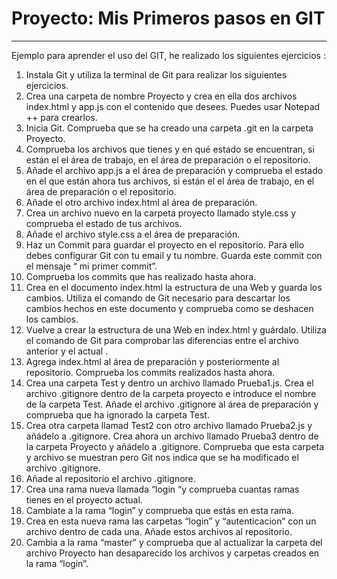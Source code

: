 # Proyecto: Mis Primeros pasos en GIT
***
Ejemplo para aprender el uso del GIT, he realizado los siguientes ejercicios :
1. Instala Git  y utiliza la terminal de Git para realizar los siguientes ejercicios.
2. Crea una carpeta de nombre Proyecto y crea en ella dos archivos index.html y app.js con el contenido que desees. Puedes usar Notepad ++ para crearlos.
3. Inicia Git. Comprueba que se ha creado una carpeta .git en la carpeta Proyecto.
4. Comprueba los archivos que tienes y en qué estado se encuentran, si están el el área de trabajo,  en el área de preparación o el repositorio.
5. Añade el archivo app.js a el área de preparación y comprueba el estado en el que están ahora tus archivos, si están el el área de trabajo,  en el área de preparación o el repositorio.
6. Añade el otro archivo index.html al área de preparación.
7. Crea un archivo nuevo en la carpeta proyecto llamado style.css y comprueba el estado de tus archivos.
8. Añade el archivo style.css a el área de preparación.
9. Haz un Commit para guardar el proyecto en el repositorio. Para ello debes configurar Git con tu email y tu nombre. Guarda este commit con el mensaje “ mi primer commit”.
10.  Comprueba los commits que has realizado hasta ahora.
11. Crea en el documento index.html la estructura de una Web y guarda  los cambios. Utiliza el comando de Git necesario para descartar los cambios hechos en este documento y comprueba como se deshacen los cambios.
12. Vuelve a crear la estructura de una Web en index.html y guárdalo. Utiliza el comando de Git para comprobar las diferencias entre el archivo anterior y el actual .
13. Agrega index.html al área de preparación y posteriormente al repositorio. Comprueba los commits realizados hasta ahora.
14. Crea una carpeta Test y dentro un archivo llamado Prueba1.js. Crea el archivo .gitignore dentro de la carpeta proyecto e introduce el nombre de la carpeta Test. Añade el archivo .gitignore al área de preparación y comprueba que ha ignorado la carpeta Test.
15. Crea otra carpeta llamad Test2 con otro archivo llamado Prueba2.js y añádelo a .gitignore. Crea ahora un archivo llamado Prueba3 dentro de la carpeta Proyecto y añádelo a .gitignore. Comprueba que esta carpeta y archivo se muestran pero Git nos indica que se ha modificado el archivo .gitignore.
16. Añade al repositorio el archivo .gitignore.
17. Crea una rama nueva llamada “login “y comprueba cuantas ramas tienes en el proyecto actual.
18. Cambiate a la rama “login” y comprueba que estás en esta rama.
19. Crea en esta nueva rama las carpetas “login” y “autenticacion” con un archivo dentro de cada una. Añade estos archivos al repositorio.
20. Cambia a la rama “master” y comprueba que al actualizar la carpeta del archivo Proyecto han desaparecido los archivos y carpetas creados en la rama “login”.